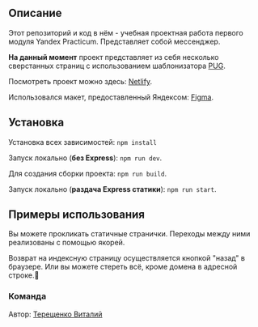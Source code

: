 ## Описание

Этот репозиторий и код в нём - учебная проектная работа первого модуля Yandex Practicum. Представляет собой мессенджер.

**На данный момент** проект представляет из себя несколько сверстанных страниц с использованием шаблонизатора [PUG](https://pugjs.org/api/getting-started.html). 

Посмотреть проект можно здесь: [Netlify](https://wonderful-mayer-44e72d.netlify.app/).

Использовался макет, предоставленный Яндексом: [Figma](https://www.figma.com/file/24EUnEHGEDNLdOcxg7ULwV/Chat?node-id=0%3A1).

## Установка

Установка всех зависимостей: `npm install`

Запуск локально (**без Express**): `npm run dev`.

Для создания сборки проекта: `npm run build`.

Запуск локально (**раздача Express статики**): `npm run start`.

## **Примеры использования**

Вы можете прокликать статичные странички. Переходы между ними реализованы с помощью якорей.

Возврат на индексную страницу осуществляется кнопкой "назад" в браузере. Или вы можете стереть всё, кроме домена в адресной строке.🤷

### **Команда**

Автор: [Терещенко Виталий](https://vk.com/metalyx)
